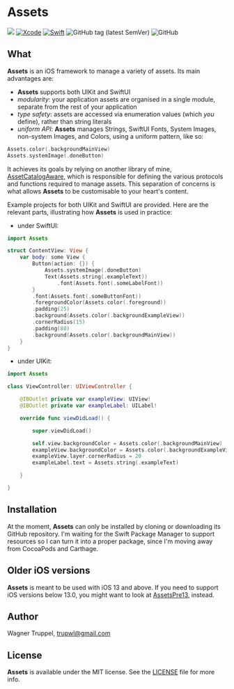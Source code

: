 # Assets
![](https://img.shields.io/badge/platforms-iOS%2013-red)
[![Xcode](https://img.shields.io/badge/Xcode-11-blueviolet.svg)](https://developer.apple.com/xcode)
[![Swift](https://img.shields.io/badge/Swift-5.1-orange.svg)](https://swift.org)
![GitHub tag (latest SemVer)](https://img.shields.io/github/v/tag/wltrup/Assets)
![GitHub](https://img.shields.io/github/license/wltrup/Assets)

## What

**Assets** is an iOS framework to manage a variety of assets. Its main advantages are:

- **Assets** supports both UIKit and SwiftUI
- *modularity*: your application assets are organised in a single module, separate from the rest of your application
- *type safety*: assets are accessed via enumeration values (which *you* define), rather than string literals
- *uniform API*: **Assets** manages Strings, SwiftUI Fonts, System Images, non-system Images, and Colors, using a uniform pattern, like so:
```swift
Assets.color(.backgroundMainView)
Assets.systemImage(.doneButton)
```

It achieves its goals by relying on another library of mine, [AssetCatalogAware](https://github.com/wltrup/AssetCatalogAware), which is responsible for defining the various protocols and functions required to manage assets. This separation of concerns is what allows **Assets** to be customisable to your heart's content.

Example projects for both UIKit and SwiftUI are provided. Here are the relevant parts, illustrating how **Assets** is used in practice:

- under SwiftUI:
```swift
import Assets

struct ContentView: View {
    var body: some View {
        Button(action: {}) {
            Assets.systemImage(.doneButton)
            Text(Assets.string(.exampleText))
                .font(Assets.font(.someLabelFont))
        }
        .font(Assets.font(.someButtonFont))
        .foregroundColor(Assets.color(.foreground))
        .padding(25)
        .background(Assets.color(.backgroundExampleView))
        .cornerRadius(15)
        .padding(80)
        .background(Assets.color(.backgroundMainView))
    }
}
```

- under UIKit:
```swift
import Assets

class ViewController: UIViewController {

    @IBOutlet private var exampleView: UIView!
    @IBOutlet private var exampleLabel: UILabel!

    override func viewDidLoad() {

        super.viewDidLoad()

        self.view.backgroundColor = Assets.color(.backgroundMainView)
        exampleView.backgroundColor = Assets.color(.backgroundExampleView)
        exampleView.layer.cornerRadius = 20
        exampleLabel.text = Assets.string(.exampleText)

    }

}
```

## Installation

At the moment, **Assets** can only be installed by cloning or downloading its GitHub repository. I'm waiting for the Swift Package Manager to support resources so I can turn it into a proper package, since I'm moving away from CocoaPods and Carthage.

## Older iOS versions

**Assets** is meant to be used with iOS 13 and above. If you need to support iOS versions below 13.0, you might want to look at [AssetsPre13](https://github.com/wltrup/AssetsPre13), instead.

## Author

Wagner Truppel, trupwl@gmail.com

## License

**Assets** is available under the MIT license. See the [LICENSE](./LICENSE) file for more info.
